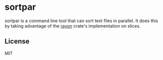 # sortpar

sortpar is a command line tool that can sort text files in parallel. It does this by taking
advantage of the [rayon](https://github.com/rayon-rs/rayon) crate's implementation on slices.

## License
MIT
